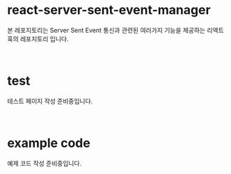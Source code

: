 # react-server-sent-event-manager
본 레포지토리는 Server Sent Event 통신과 관련된 여러가지 기능을 제공하는 리액트 훅의 레포지토리 입니다.

<br />

# test
테스트 페이지 작성 준비중입니다.

<br />

# example code
예제 코드 작성 준비중입니다.

<br />
